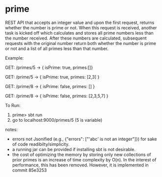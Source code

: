 # prime
REST API that accepts an integer value and upon the first request, returns whether the number is prime or not. When this request is received, another task is kicked off which calculates and stores all prime numbers less than the number received. After these numbers are calculated, subsequent requests with the original number return both whether the number is prime or not and a list of all primes less than that number.

Example:

GET: /primes/5
-> { isPrime: true, primes:[]}

GET: /prime/5
-> { isPrime: true, primes: [2,3] }

GET: /prime/8
-> { isPrime: false, primes: [] }

GET: /prime/8
-> { isPrime: false, primes: [2,3,5,7] }

To Run:

1. prime> sbt run
2. go to localhost:9000/primes/5 (5 is variable)

notes:
 - errors not Jsonified (e.g., {"errors": ["'abc' is not an integer"]}) for sake of code readibilty/simplicity.
 - a running jar can be provided if installing sbt is not desirable.
 - the cost of optimizing the memory by storing only new collections of prior primes is an increase of time complexity by O(n). In the interest of performance, this has been removed. However, it is implemented in commit 85e3253